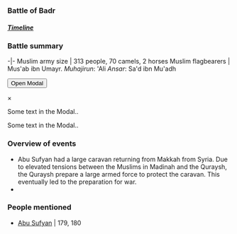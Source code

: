 ### Battle of Badr
####
##### [Timeline](https://munawwir.github.io/timeline)

### Battle summary

-|-
Muslim army size | 313 people, 70 camels, 2 horses
Muslim flagbearers | Mus'ab ibn Umayr. _Muhajirun_: 'Ali _Ansar_: Sa'd ibn Mu'adh


<!-- Trigger/Open the Modal -->
<button onclick="document.getElementById('id01').style.display='block'"
class="w3-button">Open Modal</button>

<!-- The Modal -->
<div id="id01" class="w3-modal">
 <div class="w3-modal-content">
   <div class="w3-container">
     <span onclick="document.getElementById('id01').style.display='none'"
     class="w3-button w3-display-topright">&times;</span>
     <p>Some text in the Modal..</p>
     <p>Some text in the Modal..</p>
   </div>
 </div>
</div> 

### Overview of events

- Abu Sufyan had a large caravan returning from Makkah from Syria. Due to elevated tensions between the Muslims in Madinah and the Quraysh, the Quraysh prepare a large armed force to protect the caravan. This eventually led to the preparation for war.
-

### People mentioned

- [Abu Sufyan](../bio/Abu_Sufyan.html) | 179, 180
